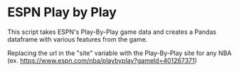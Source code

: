 # ESPN Play by Play 

This script takes ESPN's Play-By-Play game data and creates a Pandas dataframe with various features from the game. 

Replacing the url in the "site" variable with the Play-By-Play site for any NBA (ex. https://www.espn.com/nba/playbyplay?gameId=401267371)

